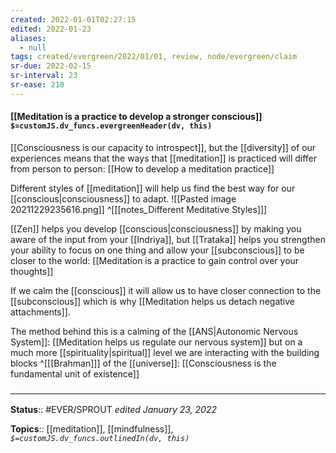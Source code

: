 ```yaml
---
created: 2022-01-01T02:27:15 
edited: 2022-01-23
aliases:
  - null
tags: created/evergreen/2022/01/01, review, node/evergreen/claim
sr-due: 2022-02-15
sr-interval: 23
sr-ease: 210
---
```


#### [[Meditation is a practice to develop a stronger conscious]] `$=customJS.dv_funcs.evergreenHeader(dv, this)`

[[Consciousness is our capacity to introspect]], but the [[diversity]] of our experiences means that the ways that [[meditation]] is practiced will differ from person to person:
[[How to develop a meditation practice]]

Different styles of [[meditation]] will help us find the best way for our [[conscious|consciousness]] to adapt.
 ![[Pasted image 20211229235616.png]]
^[[[notes_Different Meditative Styles]]]

[[Zen]] helps you develop [[conscious|consciousness]] by making you aware of the input from your [[Indriya]], but [[Trataka]] helps you strengthen your ability to focus on one thing and allow your [[subconscious]] to be closer to the world:
[[Meditation is a practice to gain control over your thoughts]]

If we calm the [[conscious]] it will allow us to have closer connection to the [[subconscious]] which is why [[Meditation helps us detach negative attachments]].

The method behind this is a calming of the [[ANS|Autonomic Nervous System]]: [[Meditation helps us regulate our nervous system]]
but on a much more [[spirituality|spiritual]] level we are interacting with the building blocks 
^[[[Brahman]]]
of the [[universe]]:
[[Consciousness is the fundamental unit of existence]]

### <hr class="footnote"/>

**Status**:: #EVER/SPROUT 
*edited January 23, 2022*

**Topics**:: [[meditation]], [[mindfulness]], 
*`$=customJS.dv_funcs.outlinedIn(dv, this)`*
